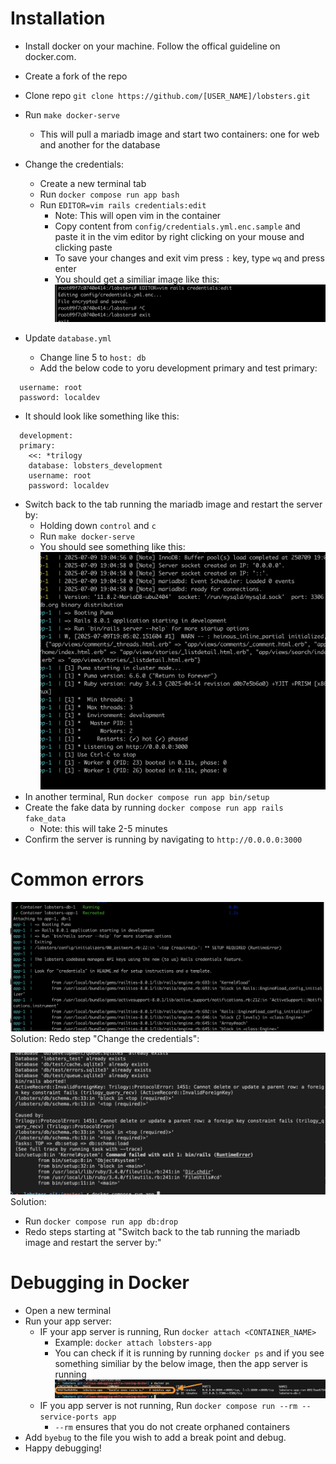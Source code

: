 # Installation

* Install docker on your machine. Follow the offical guideline on docker.com.
* Create a fork of the repo
* Clone repo `git clone https://github.com/[USER_NAME]/lobsters.git`
* Run `make docker-serve`
  * This will pull a mariadb image and start two containers: one for web and another for the database
* Change the credentials:
  * Create a new terminal tab
  * Run `docker compose run app bash`
  * Run `EDITOR=vim rails credentials:edit`
    * Note: This will open vim in the container
    * Copy content from `config/credentials.yml.enc.sample` and paste it in the vim editor by right clicking on your mouse and clicking paste
    * To save your changes and exit vim press `:` key, type `wq` and press enter
    * You should get a similiar image like this:
   ![sucessful vim](./vim_result.jpg)

* Update `database.yml`
  * Change line 5 to `host: db`
  * Add the below code to yoru development primary and test primary:

```
  username: root
  password: localdev
```

* It should look like something like this:

```
  development:
  primary:
    <<: *trilogy
    database: lobsters_development
    username: root
    password: localdev
```

* Switch back to the tab running the mariadb image and restart the server by:
  * Holding down `control` and `c`
  * Run `make docker-serve`
  * You should see something like this:
  ![server output](./server_output.jpg)
* In another terminal, Run `docker compose run app bin/setup`
* Create the fake data by running `docker compose run app rails fake_data`
  * Note: this will take 2-5 minutes
* Confirm the server is running by navigating to `http://0.0.0.0:3000`

# Common errors

![credential error](./credentials_error.jpg)
Solution: Redo step "Change the credentials":

![foreign key error](./foreign_key_error.jpg)
Solution:

* Run `docker compose run app db:drop`
* Redo steps starting at "Switch back to the tab running the mariadb image and restart the server by:"

# Debugging in Docker

* Open a new terminal
* Run your app server:
  * IF your app server is running, Run `docker attach <CONTAINER_NAME>`
    * Example: `docker attach lobsters-app`
    * You can check if it is running by running `docker ps` and if you see something similiar by the below image, then the app server is running
    ![docker ps](./docker_ps.jpg)
  * IF you app server is not running, Run `docker compose run --rm --service-ports app`
    * `--rm` ensures that you do not create orphaned containers
* Add `byebug` to the file you wish to add a break point and debug.
* Happy debugging!

